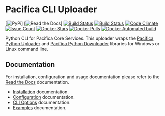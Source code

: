 # Pacifica CLI Uploader

[![PyPi](https://img.shields.io/pypi/v/pacifica-cli.svg)]
[![Read the Docs](https://readthedocs.org/projects/pacifica-cli/badge/?version=latest)]
[![Build Status](https://travis-ci.org/pacifica/pacifica-cli.svg?branch=master)](https://travis-ci.org/pacifica/pacifica-cli)
[![Build Status](https://ci.appveyor.com/api/projects/status/0ddinx1bdfroptf7?svg=true)](https://ci.appveyor.com/project/dmlb2000/pacifica-cli)
[![Code Climate](https://codeclimate.com/github/pacifica/pacifica-cli/badges/gpa.svg)](https://codeclimate.com/github/pacifica/pacifica-cli)
[![Issue Count](https://codeclimate.com/github/pacifica/pacifica-cli/badges/issue_count.svg)](https://codeclimate.com/github/pacifica/pacifica-cli)
[![Docker Stars](https://img.shields.io/docker/stars/pacifica/cli.svg?maxAge=2592000)](https://cloud.docker.com/swarm/pacifica/repository/docker/pacifica/cli/general)
[![Docker Pulls](https://img.shields.io/docker/pulls/pacifica/cli.svg?maxAge=2592000)](https://cloud.docker.com/swarm/pacifica/repository/docker/pacifica/cli/general)
[![Docker Automated build](https://img.shields.io/docker/automated/pacifica/cli.svg?maxAge=2592000)](https://cloud.docker.com/swarm/pacifica/repository/docker/pacifica/cli/builds)

Python CLI for Pacifica Core Services. This uploader wraps the
[Pacifica Python Uploader](https://github.com/pacifica/pacifica-python-uploader) and
[Pacifica Python Downloader](https://github.com/pacifica/pacifica-python-downloader)
libraries for Windows or Linux command line.

## Documentation

For installation, configuration and usage documentation please
refer to the [Read the Docs](https://pacifica-cli.readthedocs.io)
documentation.

* [Installation](docs/installation.md) documentation.
* [Configuration](docs/configuration.md) documentation.
* [CLI Options](docs/clioptions.rst) documentation.
* [Examples](docs/exampleusage.md) documentation.

